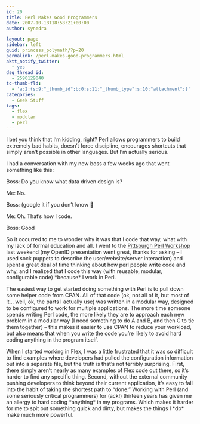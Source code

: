 ```yaml
---
id: 20
title: Perl Makes Good Programmers
date: 2007-10-18T18:58:21+00:00
author: synedra

layout: page
sidebar: left
guid: princess_polymath/?p=20
permalink: /perl-makes-good-programmers.html
aktt_notify_twitter:
  - yes
dsq_thread_id:
  - 2590129040
tc-thumb-fld:
  - 'a:2:{s:9:"_thumb_id";b:0;s:11:"_thumb_type";s:10:"attachment";}'
categories:
  - Geek Stuff
tags:
  - flex
  - modular
  - perl
---
```

I bet you think that I&#8217;m kidding, right? Perl allows programmers to build extremely bad habits, doesn&#8217;t force discipline, encourages shortcuts that simply aren&#8217;t possible in other languages. But I&#8217;m actually serious.
  
I had a conversation with my new boss a few weeks ago that went something like this:
  
Boss: Do you know what data driven design is?
  
Me: No.
  
Boss: <explains the concept> (google it if you don&#8217;t know 🙂
  
Me: Oh. That&#8217;s how I code.
  
Boss: Good
  
So it occurred to me to wonder why it was that I code that way, what with my lack of formal education and all. I went to the [Pittsburgh Perl Workshop](http://pghpw.org/) last weekend (my OpenID presentation went great, thanks for asking &#8211; I used sock puppets to describe the user/website/server interaction) and spent a great deal of time thinking about how perl people write code and why, and I realized that I code this way (with reusable, modular, configurable code) \*because\* I work in Perl.
  
The easiest way to get started doing something with Perl is to pull down some helper code from CPAN. All of that code (ok, not all of it, but most of it&#8230; well, ok, the parts I actually use) was written in a modular way, designed to be configured to work for multiple applications. The more time someone spends writing Perl code, the more likely they are to approach each new problem in a modular way (I need something to do A and B, and then C to tie them together) &#8211; this makes it easier to use CPAN to reduce your workload, but also means that when you write the code you&#8217;re likely to avoid hard coding anything in the program itself.
  
When I started working in Flex, I was a little frustrated that it was so difficult to find examples where developers had pulled the configuration information out into a separate file, but the truth is that&#8217;s not terribly surprising. First, there simply aren&#8217;t nearly as many examples of Flex code out there, so it&#8217;s harder to find any specific thing. Second, without the external community pushing developers to think beyond their current application, it&#8217;s easy to fall into the habit of taking the shortest path to &#8220;done.&#8221; Working with Perl (and some seriously critical programmers) for (ack!) thirteen years has given me an allergy to hard coding \*anything\* in my programs. Which makes it harder for me to spit out something quick and dirty, but makes the things I \*do\* make much more powerful.